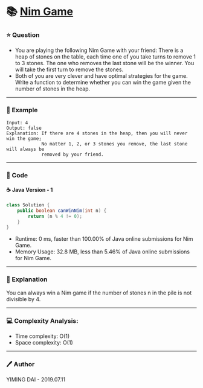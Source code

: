# :books: [Nim Game](https://leetcode.com/problems/nim-game/)

### :star: Question

- You are playing the following Nim Game with your friend: There is a heap of stones on the table, each time one of you take turns to remove 1 to 3 stones. The one who removes the last stone will be the winner. You will take the first turn to remove the stones.
- Both of you are very clever and have optimal strategies for the game. Write a function to determine whether you can win the game given the number of stones in the heap.

--- 

### :car: Example
```
Input: 4
Output: false 
Explanation: If there are 4 stones in the heap, then you will never win the game;
             No matter 1, 2, or 3 stones you remove, the last stone will always be 
             removed by your friend.
```
---

### :hammer: Code

#### :coffee: Java Version - 1

```java
class Solution {
    public boolean canWinNim(int n) {
        return (n % 4 != 0);
    }
}
```

- Runtime: 0 ms, faster than 100.00% of Java online submissions for Nim Game.
- Memory Usage: 32.8 MB, less than 5.46% of Java online submissions for Nim Game.

---

### :pencil: Explanation

You can always win a Nim game if the number of stones n in the pile is not divisible by 4.

---

### :computer: Complexity Analysis:

- Time complexity: O(1)
- Space complexity: O(1)

---

### :pen: Author

YIMING DAI - 2019.07.11
